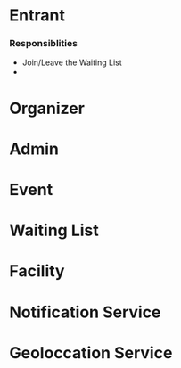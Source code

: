 # Entrant
### Responsiblities
- Join/Leave the Waiting List
- 
# Organizer
# Admin
# Event
# Waiting List
# Facility
# Notification Service
# Geoloccation Service
